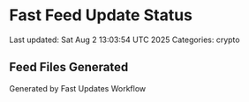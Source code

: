 # Fast Feed Update Status
Last updated: Sat Aug  2 13:03:54 UTC 2025
Categories: crypto

## Feed Files Generated

Generated by Fast Updates Workflow
